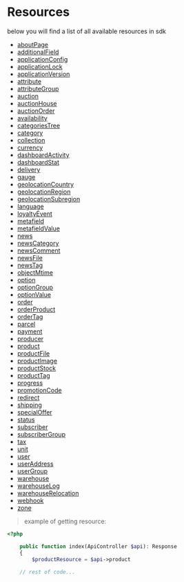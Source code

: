 # Resources

below you will find a list of all available resources in sdk

* [aboutPage](https://developers.shoper.pl/developers/api/resources/aboutpages)
* [additionalField](https://developers.shoper.pl/developers/api/resources/additional-fields)
* [applicationConfig](https://developers.shoper.pl/developers/api/resources/application-config)
* [applicationLock](https://developers.shoper.pl/developers/api/resources/application-lock)
* [applicationVersion](https://developers.shoper.pl/developers/api/resources/application-version)
* [attribute](https://developers.shoper.pl/developers/api/resources/attributes)
* [attributeGroup](https://developers.shoper.pl/developers/api/resources/attribute-groups)
* [auction](https://developers.shoper.pl/developers/api/resources/auctions)
* [auctionHouse](https://developers.shoper.pl/developers/api/resources/auction-houses)
* [auctionOrder](https://developers.shoper.pl/developers/api/resources/auction-orders)
* [availability](https://developers.shoper.pl/developers/api/resources/availabilitys)
* [categoriesTree](https://developers.shoper.pl/developers/api/resources/categories-tree)
* [category](https://developers.shoper.pl/developers/api/resources/categorys)
* [collection](https://developers.shoper.pl/developers/api/resources/collections)
* [currency](https://developers.shoper.pl/developers/api/resources/currencys)
* [dashboardActivity](https://developers.shoper.pl/developers/api/resources/dashboard-activitys)
* [dashboardStat](https://developers.shoper.pl/developers/api/resources/dashboard-stats)
* [delivery](https://developers.shoper.pl/developers/api/resources/deliveries)
* [gauge](https://developers.shoper.pl/developers/api/resources/gauges)
* [geolocationCountry](https://developers.shoper.pl/developers/api/resources/geolocation-countrys)
* [geolocationRegion](https://developers.shoper.pl/developers/api/resources/geolocation-regions)
* [geolocationSubregion](https://developers.shoper.pl/developers/api/resources/geolocation-subregions)
* [language](https://developers.shoper.pl/developers/api/resources/languages)
* [loyaltyEvent](https://developers.shoper.pl/developers/api/resources/loyalty-events)
* [metafield](https://developers.shoper.pl/developers/api/resources/metafields)
* [metafieldValue](https://developers.shoper.pl/developers/api/resources/metafield-values)
* [news](https://developers.shoper.pl/developers/api/resources/news)
* [newsCategory](https://developers.shoper.pl/developers/api/resources/news-categorys)
* [newsComment](https://developers.shoper.pl/developers/api/resources/news-comments)
* [newsFile](https://developers.shoper.pl/developers/api/resources/news-files)
* [newsTag](https://developers.shoper.pl/developers/api/resources/news-tags)
* [objectMtime](https://developers.shoper.pl/developers/api/resources/object-mtime)
* [option](https://developers.shoper.pl/developers/api/resources/options)
* [optionGroup](https://developers.shoper.pl/developers/api/resources/option-groups)
* [optionValue](https://developers.shoper.pl/developers/api/resources/option-values)
* [order](https://developers.shoper.pl/developers/api/resources/orders)
* [orderProduct](https://developers.shoper.pl/developers/api/resources/order-products)
* [orderTag](https://developers.shoper.pl/developers/api/resources/order-tags)
* [parcel](https://developers.shoper.pl/developers/api/resources/parcels)
* [payment](https://developers.shoper.pl/developers/api/resources/payments)
* [producer](https://developers.shoper.pl/developers/api/resources/producers)
* [product](https://developers.shoper.pl/developers/api/resources/products)
* [productFile](https://developers.shoper.pl/developers/api/resources/product-files)
* [productImage](https://developers.shoper.pl/developers/api/resources/product-images)
* [productStock](https://developers.shoper.pl/developers/api/resources/product-stocks)
* [productTag](https://developers.shoper.pl/developers/api/resources/product-tags)
* [progress](https://developers.shoper.pl/developers/api/resources/progresses)
* [promotionCode](https://developers.shoper.pl/developers/api/resources/promotion-codes)
* [redirect](https://developers.shoper.pl/developers/api/resources/redirects)
* [shipping](https://developers.shoper.pl/developers/api/resources/shippings)
* [specialOffer](https://developers.shoper.pl/developers/api/resources/special-offers)
* [status](https://developers.shoper.pl/developers/api/resources/statuses)
* [subscriber](https://developers.shoper.pl/developers/api/resources/subscribers)
* [subscriberGroup](https://developers.shoper.pl/developers/api/resources/subscriber-groups)
* [tax](https://developers.shoper.pl/developers/api/resources/taxs)
* [unit](https://developers.shoper.pl/developers/api/resources/units)
* [user](https://developers.shoper.pl/developers/api/resources/users)
* [userAddress](https://developers.shoper.pl/developers/api/resources/user-addresses)
* [userGroup](https://developers.shoper.pl/developers/api/resources/user-groups)
* [warehouse](https://developers.shoper.pl/developers/api/resources/warehouses)
* [warehouseLog](https://developers.shoper.pl/developers/api/resources/warehouse-logs)
* [warehouseRelocation](https://developers.shoper.pl/developers/api/resources/warehouse-relocations)
* [webhook](https://developers.shoper.pl/developers/api/resources/webhooks)
* [zone](https://developers.shoper.pl/developers/api/resources/zones)

>example of getting resource:

```php
<?php

    public function index(ApiController $api): Response
    {
        $productResource = $api->product
        
    // rest of code...
```